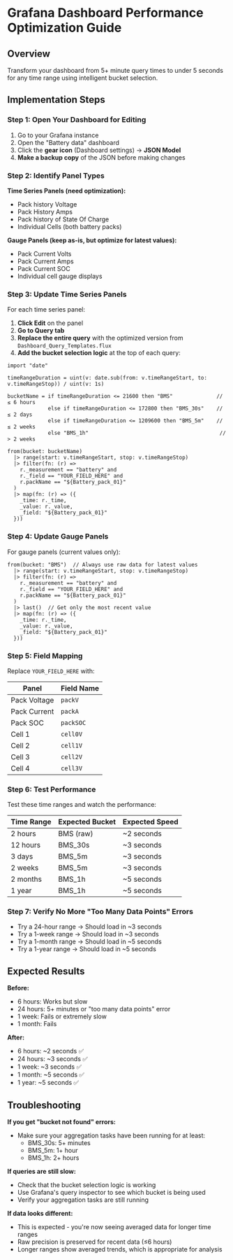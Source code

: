 # Grafana Dashboard Performance Optimization Guide

## Overview
Transform your dashboard from 5+ minute query times to under 5 seconds for any time range using intelligent bucket selection.

## Implementation Steps

### Step 1: Open Your Dashboard for Editing
1. Go to your Grafana instance
2. Open the "Battery data" dashboard
3. Click the **gear icon** (Dashboard settings) → **JSON Model**
4. **Make a backup copy** of the JSON before making changes

### Step 2: Identify Panel Types

**Time Series Panels (need optimization):**
- Pack history Voltage
- Pack History Amps  
- Pack history of State Of Charge
- Individual Cells (both battery packs)

**Gauge Panels (keep as-is, but optimize for latest values):**
- Pack Current Volts
- Pack Current Amps
- Pack Current SOC
- Individual cell gauge displays

### Step 3: Update Time Series Panels

For each time series panel:

1. **Click Edit** on the panel
2. **Go to Query tab**
3. **Replace the entire query** with the optimized version from `Dashboard_Query_Templates.flux`
4. **Add the bucket selection logic** at the top of each query:

```flux
import "date"

timeRangeDuration = uint(v: date.sub(from: v.timeRangeStart, to: v.timeRangeStop)) / uint(v: 1s)

bucketName = if timeRangeDuration <= 21600 then "BMS"              // ≤ 6 hours
             else if timeRangeDuration <= 172800 then "BMS_30s"    // ≤ 2 days
             else if timeRangeDuration <= 1209600 then "BMS_5m"    // ≤ 2 weeks
             else "BMS_1h"                                          // > 2 weeks

from(bucket: bucketName)
  |> range(start: v.timeRangeStart, stop: v.timeRangeStop)
  |> filter(fn: (r) =>
    r._measurement == "battery" and
    r._field == "YOUR_FIELD_HERE" and
    r.packName == "${Battery_pack_01}"
  )
  |> map(fn: (r) => ({
    _time: r._time,
    _value: r._value,
    _field: "${Battery_pack_01}"
  }))
```

### Step 4: Update Gauge Panels

For gauge panels (current values only):

```flux
from(bucket: "BMS")  // Always use raw data for latest values
  |> range(start: v.timeRangeStart, stop: v.timeRangeStop)
  |> filter(fn: (r) =>
    r._measurement == "battery" and
    r._field == "YOUR_FIELD_HERE" and
    r.packName == "${Battery_pack_01}"
  )
  |> last()  // Get only the most recent value
  |> map(fn: (r) => ({
    _time: r._time,
    _value: r._value,
    _field: "${Battery_pack_01}"
  }))
```

### Step 5: Field Mapping

Replace `YOUR_FIELD_HERE` with:

| Panel | Field Name |
|-------|------------|
| Pack Voltage | `packV` |
| Pack Current | `packA` |
| Pack SOC | `packSOC` |
| Cell 1 | `cell0V` |
| Cell 2 | `cell1V` |
| Cell 3 | `cell2V` |
| Cell 4 | `cell3V` |

### Step 6: Test Performance

Test these time ranges and watch the performance:

| Time Range | Expected Bucket | Expected Speed |
|------------|----------------|----------------|
| 2 hours | BMS (raw) | ~2 seconds |
| 12 hours | BMS_30s | ~3 seconds |
| 3 days | BMS_5m | ~3 seconds |
| 2 weeks | BMS_5m | ~3 seconds |
| 2 months | BMS_1h | ~5 seconds |
| 1 year | BMS_1h | ~5 seconds |

### Step 7: Verify No More "Too Many Data Points" Errors

- Try a 24-hour range → Should load in ~3 seconds
- Try a 1-week range → Should load in ~3 seconds  
- Try a 1-month range → Should load in ~5 seconds
- Try a 1-year range → Should load in ~5 seconds

## Expected Results

**Before:**
- 6 hours: Works but slow
- 24 hours: 5+ minutes or "too many data points" error
- 1 week: Fails or extremely slow
- 1 month: Fails

**After:**
- 6 hours: ~2 seconds ✅
- 24 hours: ~3 seconds ✅
- 1 week: ~3 seconds ✅
- 1 month: ~5 seconds ✅
- 1 year: ~5 seconds ✅

## Troubleshooting

**If you get "bucket not found" errors:**
- Make sure your aggregation tasks have been running for at least:
  - BMS_30s: 5+ minutes
  - BMS_5m: 1+ hour  
  - BMS_1h: 2+ hours

**If queries are still slow:**
- Check that the bucket selection logic is working
- Use Grafana's query inspector to see which bucket is being used
- Verify your aggregation tasks are still running

**If data looks different:**
- This is expected - you're now seeing averaged data for longer time ranges
- Raw precision is preserved for recent data (≤6 hours)
- Longer ranges show averaged trends, which is appropriate for analysis
